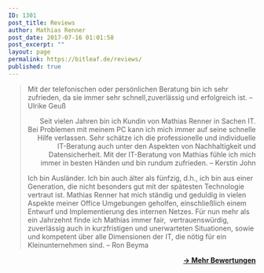 ```yaml
---
ID: 1301
post_title: Reviews
author: Mathias Renner
post_date: 2017-07-16 01:01:58
post_excerpt: ""
layout: page
permalink: https://bitleaf.de/reviews/
published: true
---
```

<blockquote><span class="lesscontent">Mit der telefonischen oder persönlichen Beratung bin ich sehr zufrieden, da sie immer sehr schnell,zuverlässig und erfolgreich ist.
– Ulrike Geuß
</span>
<p style="text-align: right;"></p>
<p style="text-align: right;"><span class="lesscontent">Seit vielen Jahren bin ich Kundin von Mathias Renner in Sachen IT. Bei Problemen mit meinem PC kann ich mich immer auf seine schnelle Hilfe verlassen. Sehr schätze ich die professionelle und individuelle IT-Beratung auch unter den Aspekten von Nachhaltigkeit und Datensicherheit. Mit der IT-Beratung von Mathias fühle ich mich immer in besten Händen und bin rundum zufrieden.
– Kerstin John

</span></p>
Ich bin Ausländer. Ich bin auch älter als fünfzig, d.h., ich bin aus einer Generation, die nicht besonders gut mit der spätesten Technologie vertraut ist. Mathias Renner hat mich ständig und geduldig in vielen Aspekte meiner Office Umgebungen geholfen, einschließlich einem Entwurf und Implementierung des internen Netzes. Für nun mehr als ein Jahrzehnt finde ich Mathias immer fair,  vertrauenswürdig,  zuverlässig auch in kurzfristigen und unerwarteten Situationen, sowie und kompetent über alle Dimensionen der IT, die nötig für ein Kleinunternehmen sind.
– Ron Beyma</blockquote>
<p style="text-align: right;"><a href="https://www.google.de/maps/place/Bitleaf+-+Sustainable+IT-Service/@52.4830036,13.3590427,17z/data=!4m5!3m4!1s0x47a8503e2a8b58b3:0xfb19788757bfd107!8m2!3d52.4830004!4d13.3612314"><strong>-&gt; </strong><strong>Mehr Bewertungen</strong> </a></p>
&nbsp;